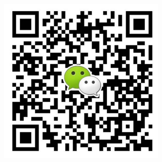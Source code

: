 ![image](https://github.com/meskyer/image/blob/master/%E5%BE%AE%E4%BF%A1%E6%88%AA%E5%9B%BE_20200702175051.png)
